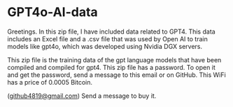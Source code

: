 # GPT4o-AI-data
Greetings. In this zip file, I have included data related to GPT4. This data includes an Excel file and a .csv file that was used by Open AI to train models like gpt4o, which was developed using Nvidia DGX servers.


This zip file is the training data of the gpt language models that have been compiled and compiled for gpt4. This zip file has a password. To open it and get the password, send a message to this email or on GitHub.
This WiFi has a price of 0.0005 Bitcoin.

(github4819@gmail.com)
Send a message to buy it.
